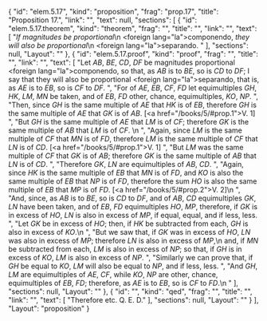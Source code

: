 {
  "id": "elem.5.17",
  "kind": "proposition",
  "frag": "prop.17",
  "title": "Proposition 17.",
  "link": "",
  "text": null,
  "sections": [
    {
      "id": "elem.5.17.theorem",
      "kind": "theorem",
      "frag": "",
      "title": "",
      "link": "",
      "text": [
        "<var>If magnitudes be proportional</var>\n       <foreign lang=\"la\">componendo</foreign>, <var>they will also be proportional</var>\n       <foreign lang=\"la\">separando</foreign>. "
      ],
      "sections": null,
      "Layout": ""
    },
    {
      "id": "elem.5.17.proof",
      "kind": "proof",
      "frag": "",
      "title": "",
      "link": "",
      "text": [
        "Let <var>AB</var>, <var>BE</var>, <var>CD</var>, <var>DF</var> be magnitudes proportional <foreign lang=\"la\">componendo</foreign>, so that, as <var>AB</var> is to <var>BE</var>, so is <var>CD</var> to <var>DF</var>; I say that they will also be proportional <foreign lang=\"la\">separando</foreign>, that is, as <var>AE</var> is to <var>EB</var>, so is <var>CF</var> to <var>DF</var>. ",
        "For of <var>AE</var>, <var>EB</var>, <var>CF</var>, <var>FD</var> let equimultiples <var>GH</var>, <var>HK</var>, <var>LM</var>, <var>MN</var> be taken, and of <var>EB</var>, <var>FD</var> other, chance, equimultiples, <var>KO</var>, <var>NP</var>. ",
        "Then, since <var>GH</var> is the same multiple of <var>AE</var> that <var>HK</var> is of <var>EB</var>, therefore <var>GH</var> is the same multiple of <var>AE</var> that <var>GK</var> is of <var>AB</var>. [<a href=\"/books/5/#prop.1\">V. 1</a>] ",
        "But <var>GH</var> is the same multiple of <var>AE</var> that <var>LM</var> is of <var>CF</var>; therefore <var>GK</var> is the same multiple of <var>AB</var> that <var>LM</var> is of <var>CF</var>. \n      ",
        "Again, since <var>LM</var> is the same multiple of <var>CF</var> that <var>MN</var> is of <var>FD</var>, therefore <var>LM</var> is the same multiple of <var>CF</var> that <var>LN</var> is of <var>CD</var>. [<a href=\"/books/5/#prop.1\">V. 1</a>] ",
        "But <var>LM</var> was the same multiple of <var>CF</var> that <var>GK</var> is of <var>AB</var>; therefore <var>GK</var> is the same multiple of <var>AB</var> that <var>LN</var> is of <var>CD</var>. ",
        "Therefore <var>GK</var>, <var>LN</var> are equimultiples of <var>AB</var>, <var>CD</var>. ",
        "Again, since <var>HK</var> is the same multiple of <var>EB</var> that <var>MN</var> is of <var>FD</var>, and <var>KO</var> is also the same multiple of <var>EB</var> that <var>NP</var> is of <var>FD</var>, therefore the sum <var>HO</var> is also the same multiple of <var>EB</var> that <var>MP</var> is of <var>FD</var>. [<a href=\"/books/5/#prop.2\">V. 2</a>]\n      ",
        "And, since, as <var>AB</var> is to <var>BE</var>, so is <var>CD</var> to <var>DF</var>, and of <var>AB</var>, <var>CD</var> equimultiples <var>GK</var>, <var>LN</var> have been taken, and of <var>EB</var>, <var>FD</var> equimultiples <var>HO</var>, <var>MP</var>, therefore, if <var>GK</var> is in excess of <var>HO</var>, <var>LN</var> is also in excess of <var>MP</var>, if equal, equal, and if less, less. ",
        "Let <var>GK</var> be in excess of <var>HO</var>; then, if <var>HK</var> be subtracted from each, <var>GH</var> is also in excess of <var>KO</var>.\n      ",
        "But we saw that, if <var>GK</var> was in excess of <var>HO</var>, <var>LN</var> was also in excess of <var>MP</var>; therefore <var>LN</var> is also in excess of <var>MP</var>,\n       and, if <var>MN</var> be subtracted from each, <var>LM</var> is also in excess of <var>NP</var>; so that, if <var>GH</var> is in excess of <var>KO</var>, <var>LM</var> is also in excess of <var>NP</var>. ",
        "Similarly we can prove that, if <var>GH</var> be equal to <var>KO</var>, <var>LM</var> will also be equal to <var>NP</var>, and if less, less. ",
        "And <var>GH</var>, <var>LM</var> are equimultiples of <var>AE</var>, <var>CF</var>, while <var>KO</var>, <var>NP</var> are other, chance, equimultiples of <var>EB</var>, <var>FD</var>; therefore, as <var>AE</var> is to <var>EB</var>, so is <var>CF</var> to <var>FD</var>.\n      "
      ],
      "sections": null,
      "Layout": ""
    },
    {
      "id": "",
      "kind": "qed",
      "frag": "",
      "title": "",
      "link": "",
      "text": [
        "Therefore etc. Q. E. D."
      ],
      "sections": null,
      "Layout": ""
    }
  ],
  "Layout": "proposition"
}
